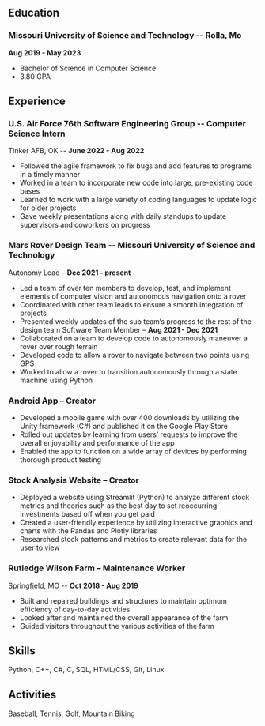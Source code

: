 ## Education
### **Missouri University of Science and Technology** -- Rolla, Mo <br/>
**Aug 2019 - May 2023**
- Bachelor of Science in Computer Science 
- 3.80 GPA

## Experience
### **U.S. Air Force 76th Software Engineering Group** -- Computer Science Intern <br/>
Tinker AFB, OK -- **June 2022 - Aug 2022**
- Followed the agile framework to fix bugs and add features to programs in a timely manner
- Worked in a team to incorporate new code into large, pre-existing code bases
- Learned to work with a large variety of coding languages to update logic for older projects
- Gave weekly presentations along with daily standups to update supervisors and coworkers on progress

### **Mars Rover Design Team** -- Missouri University of Science and Technology <br />
Autonomy Lead – **Dec 2021 - present**
- Led a team of over ten members to develop, test, and implement elements of computer vision and autonomous
navigation onto a rover
- Coordinated with other team leads to ensure a smooth integration of projects
- Presented weekly updates of the sub team’s progress to the rest of the design team 
Software Team Member – **Aug 2021 - Dec 2021**
- Collaborated on a team to develop code to autonomously maneuver a rover over rough terrain
- Developed code to allow a rover to navigate between two points using GPS
- Worked to allow a rover to transition autonomously through a state machine using Python

### **Android App** – Creator
- Developed a mobile game with over 400 downloads by utilizing the Unity framework (C#) and published it on the
Google Play Store
- Rolled out updates by learning from users’ requests to improve the overall enjoyability and performance of the app
- Enabled the app to function on a wide array of devices by performing thorough product testing 

### Stock Analysis Website – Creator
- Deployed a website using Streamlit (Python) to analyze different stock metrics and theories such as the best day to
set reoccurring investments based off when you get paid
- Created a user-friendly experience by utilizing interactive graphics and charts with the Pandas and Plotly libraries
- Researched stock patterns and metrics to create relevant data for the user to view 

### **Rutledge Wilson Farm** – Maintenance Worker
Springfield, MO -- **Oct 2018 - Aug 2019**
- Built and repaired buildings and structures to maintain optimum efficiency of day-to-day activities
- Looked after and maintained the overall appearance of the farm
- Guided visitors throughout the various activities of the farm 

## Skills
Python, C++, C#, C, SQL, HTML/CSS, Git, Linux

## Activities
Baseball, Tennis, Golf, Mountain Biking 
